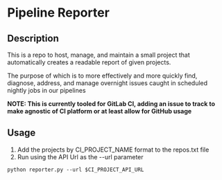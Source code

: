 # Pipeline Reporter

## Description

This is a repo to host, manage, and maintain a small project that automatically creates a readable report of given projects.

The purpose of which is to more effectively and more quickly find, diagnose, address, and manage overnight issues caught in scheduled nightly jobs in our pipelines 

**NOTE: This is currently tooled for GitLab CI, adding an issue to track to make agnostic of CI platform or at least allow for GitHub usage**

## Usage

1. Add the projects by CI_PROJECT_NAME format to the repos.txt file
2. Run using the API Url as the --url parameter
```
python reporter.py --url $CI_PROJECT_API_URL 
```
